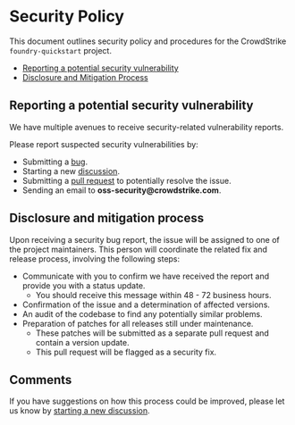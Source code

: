 # Security Policy

This document outlines security policy and procedures for the CrowdStrike `foundry-quickstart` project.

+ [Reporting a potential security vulnerability](#reporting-a-potential-security-vulnerability)
+ [Disclosure and Mitigation Process](#disclosure-and-mitigation-process)

## Reporting a potential security vulnerability

We have multiple avenues to receive security-related vulnerability reports.

Please report suspected security vulnerabilities by:

+ Submitting a [bug](https://github.com/CrowdStrike/foundy-quickstart).
+ Starting a new [discussion](https://github.com/CrowdStrike/foundry-quickstart/discussions).
+ Submitting a [pull request](https://github.com/CrowdStrike/foundry-quickstart/pulls) to potentially resolve the issue.
+ Sending an email to __oss-security@crowdstrike.com__.

## Disclosure and mitigation process

Upon receiving a security bug report, the issue will be assigned to one of the project maintainers. This person will coordinate the related fix and release process, involving the following steps:
+ Communicate with you to confirm we have received the report and provide you with a status update.
    - You should receive this message within 48 - 72 business hours.
+ Confirmation of the issue and a determination of affected versions.
+ An audit of the codebase to find any potentially similar problems.
+ Preparation of patches for all releases still under maintenance.
    - These patches will be submitted as a separate pull request and contain a version update.
    - This pull request will be flagged as a security fix.

## Comments

If you have suggestions on how this process could be improved, please let us know by [starting a new discussion](https://github.com/CrowdStrike/foundry-quickstart/discussions).
